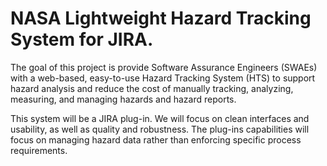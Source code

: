 NASA Lightweight Hazard Tracking System for JIRA.
====================

The goal of this project is provide Software Assurance Engineers (SWAEs) with a web-based, easy-to-use Hazard Tracking System (HTS) to support hazard analysis and reduce the cost of manually tracking, analyzing, measuring, and managing hazards and hazard reports. 

This system will be a JIRA plug-in. We will focus on clean interfaces and usability, as well as quality and robustness. The plug-ins capabilities will focus on managing hazard data rather than enforcing specific process requirements.
